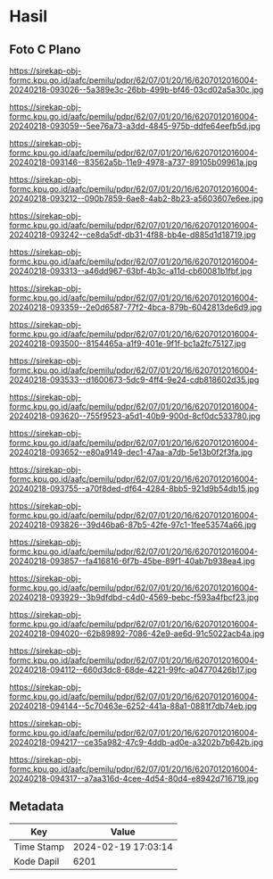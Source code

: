 # Hasil

## Foto C Plano

https://sirekap-obj-formc.kpu.go.id/aafc/pemilu/pdpr/62/07/01/20/16/6207012016004-20240218-093026--5a389e3c-26bb-499b-bf46-03cd02a5a30c.jpg

https://sirekap-obj-formc.kpu.go.id/aafc/pemilu/pdpr/62/07/01/20/16/6207012016004-20240218-093059--5ee76a73-a3dd-4845-975b-ddfe64eefb5d.jpg

https://sirekap-obj-formc.kpu.go.id/aafc/pemilu/pdpr/62/07/01/20/16/6207012016004-20240218-093146--83562a5b-11e9-4978-a737-89105b09961a.jpg

https://sirekap-obj-formc.kpu.go.id/aafc/pemilu/pdpr/62/07/01/20/16/6207012016004-20240218-093212--090b7859-6ae8-4ab2-8b23-a5603607e6ee.jpg

https://sirekap-obj-formc.kpu.go.id/aafc/pemilu/pdpr/62/07/01/20/16/6207012016004-20240218-093242--ce8da5df-db31-4f88-bb4e-d885d1d18719.jpg

https://sirekap-obj-formc.kpu.go.id/aafc/pemilu/pdpr/62/07/01/20/16/6207012016004-20240218-093313--a46dd967-63bf-4b3c-a11d-cb60081b1fbf.jpg

https://sirekap-obj-formc.kpu.go.id/aafc/pemilu/pdpr/62/07/01/20/16/6207012016004-20240218-093359--2e0d6587-77f2-4bca-879b-6042813de6d9.jpg

https://sirekap-obj-formc.kpu.go.id/aafc/pemilu/pdpr/62/07/01/20/16/6207012016004-20240218-093500--8154465a-a1f9-401e-9f1f-bc1a2fc75127.jpg

https://sirekap-obj-formc.kpu.go.id/aafc/pemilu/pdpr/62/07/01/20/16/6207012016004-20240218-093533--d1600673-5dc9-4ff4-9e24-cdb818602d35.jpg

https://sirekap-obj-formc.kpu.go.id/aafc/pemilu/pdpr/62/07/01/20/16/6207012016004-20240218-093620--755f9523-a5d1-40b9-900d-8cf0dc533780.jpg

https://sirekap-obj-formc.kpu.go.id/aafc/pemilu/pdpr/62/07/01/20/16/6207012016004-20240218-093652--e80a9149-dec1-47aa-a7db-5e13b0f2f3fa.jpg

https://sirekap-obj-formc.kpu.go.id/aafc/pemilu/pdpr/62/07/01/20/16/6207012016004-20240218-093755--a70f8ded-df64-4284-8bb5-921d9b54db15.jpg

https://sirekap-obj-formc.kpu.go.id/aafc/pemilu/pdpr/62/07/01/20/16/6207012016004-20240218-093826--39d46ba6-87b5-42fe-97c1-1fee53574a66.jpg

https://sirekap-obj-formc.kpu.go.id/aafc/pemilu/pdpr/62/07/01/20/16/6207012016004-20240218-093857--fa416816-6f7b-45be-89f1-40ab7b938ea4.jpg

https://sirekap-obj-formc.kpu.go.id/aafc/pemilu/pdpr/62/07/01/20/16/6207012016004-20240218-093929--3b9dfdbd-c4d0-4569-bebc-f593a4fbcf23.jpg

https://sirekap-obj-formc.kpu.go.id/aafc/pemilu/pdpr/62/07/01/20/16/6207012016004-20240218-094020--62b89892-7086-42e9-ae6d-91c5022acb4a.jpg

https://sirekap-obj-formc.kpu.go.id/aafc/pemilu/pdpr/62/07/01/20/16/6207012016004-20240218-094112--660d3dc8-68de-4221-99fc-a04770426b17.jpg

https://sirekap-obj-formc.kpu.go.id/aafc/pemilu/pdpr/62/07/01/20/16/6207012016004-20240218-094144--5c70463e-6252-441a-88a1-0881f7db74eb.jpg

https://sirekap-obj-formc.kpu.go.id/aafc/pemilu/pdpr/62/07/01/20/16/6207012016004-20240218-094217--ce35a982-47c9-4ddb-ad0e-a3202b7b642b.jpg

https://sirekap-obj-formc.kpu.go.id/aafc/pemilu/pdpr/62/07/01/20/16/6207012016004-20240218-094317--a7aa316d-4cee-4d54-80d4-e8942d716719.jpg


## Metadata

| Key        | Value               |
| ---------- | ------------------- |
| Time Stamp | 2024-02-19 17:03:14 |
| Kode Dapil | 6201                |



